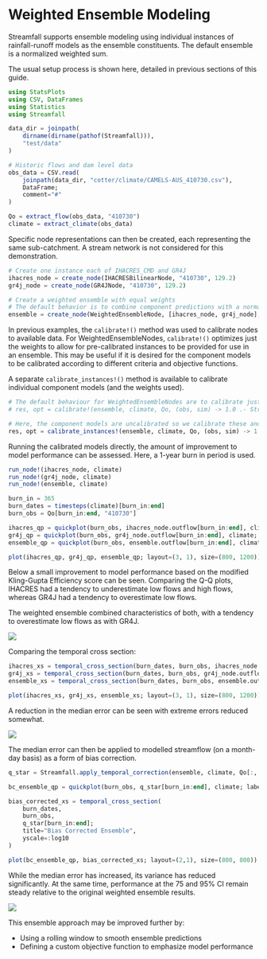 # Weighted Ensemble Modeling

Streamfall supports ensemble modeling using individual instances of rainfall-runoff models
as the ensemble constituents. The default ensemble is a normalized weighted sum.

The usual setup process is shown here, detailed in previous sections of this guide.

```julia
using StatsPlots
using CSV, DataFrames
using Statistics
using Streamfall

data_dir = joinpath(
    dirname(dirname(pathof(Streamfall))),
    "test/data"
)

# Historic flows and dam level data
obs_data = CSV.read(
    joinpath(data_dir, "cotter/climate/CAMELS-AUS_410730.csv"),
    DataFrame;
    comment="#"
)

Qo = extract_flow(obs_data, "410730")
climate = extract_climate(obs_data)
```

Specific node representations can then be created, each representing the same sub-catchment.
A stream network is not considered for this demonstration.

```julia
# Create one instance each of IHACRES_CMD and GR4J
ihacres_node = create_node(IHACRESBilinearNode, "410730", 129.2)
gr4j_node = create_node(GR4JNode, "410730", 129.2)

# Create a weighted ensemble with equal weights
# The default behavior is to combine component predictions with a normalized weighted sum.
ensemble = create_node(WeightedEnsembleNode, [ihacres_node, gr4j_node], [0.5, 0.5])
```

In previous examples, the `calibrate!()` method was used to calibrate nodes to available
data. For WeightedEnsembleNodes, `calibrate!()` optimizes just the weights to allow for
pre-calibrated instances to be provided for use in an ensemble. This may be useful if
it is desired for the component models to be calibrated according to different criteria and
objective functions.

A separate `calibrate_instances!()` method is available to calibrate individual component
models (and the weights used).

```julia
# The default behaviour for WeightedEnsembleNodes are to calibrate just the weights.
# res, opt = calibrate!(ensemble, climate, Qo, (obs, sim) -> 1.0 .- Streamfall.NmKGE(obs, sim); MaxTime=180)

# Here, the component models are uncalibrated so we calibrate these and the weights.
res, opt = calibrate_instances!(ensemble, climate, Qo, (obs, sim) -> 1.0 .- Streamfall.NmKGE(obs, sim); MaxTime=180)
```

Running the calibrated models directly, the amount of improvement to model performance can
be assessed. Here, a 1-year burn in period is used.


```julia
run_node!(ihacres_node, climate)
run_node!(gr4j_node, climate)
run_node!(ensemble, climate)

burn_in = 365
burn_dates = timesteps(climate)[burn_in:end]
burn_obs = Qo[burn_in:end, "410730"]

ihacres_qp = quickplot(burn_obs, ihacres_node.outflow[burn_in:end], climate; label="IHACRES", log=true)
gr4j_qp = quickplot(burn_obs, gr4j_node.outflow[burn_in:end], climate; label="GR4J", log=true)
ensemble_qp = quickplot(burn_obs, ensemble.outflow[burn_in:end], climate; label="Weighted Ensemble", log=true)

plot(ihacres_qp, gr4j_qp, ensemble_qp; layout=(3, 1), size=(800, 1200))
```

Below a small improvement to model performance based on the modified Kling-Gupta Efficiency
score can be seen. Comparing the Q-Q plots, IHACRES had a tendency to underestimate low
flows and high flows, whereas GR4J had a tendency to overestimate low flows.

The weighted ensemble combined characteristics of both, with a tendency to overestimate
low flows as with GR4J.

![](../../assets/ensemble_model_comparison_quickplots.png)

Comparing the temporal cross section:

```julia
ihacres_xs = temporal_cross_section(burn_dates, burn_obs, ihacres_node.outflow[burn_in:end]; title="IHACRES", yscale=:log10)
gr4j_xs = temporal_cross_section(burn_dates, burn_obs, gr4j_node.outflow[burn_in:end]; title="GR4J", yscale=:log10)
ensemble_xs = temporal_cross_section(burn_dates, burn_obs, ensemble.outflow[burn_in:end]; title="Weighted Ensemble (IHACRES-GR4J)", yscale=:log10)

plot(ihacres_xs, gr4j_xs, ensemble_xs; layout=(3, 1), size=(800, 1200))
```

A reduction in the median error can be seen with extreme errors reduced somewhat.

![](../../assets/ensemble_xsection.png)

The median error can then be applied to modelled streamflow (on a month-day basis) as a
form of bias correction.

```julia
q_star = Streamfall.apply_temporal_correction(ensemble, climate, Qo[:, "410730"])

bc_ensemble_qp = quickplot(burn_obs, q_star[burn_in:end], climate; label="Bias Corrected Ensemble", log=true)

bias_corrected_xs = temporal_cross_section(
    burn_dates,
    burn_obs,
    q_star[burn_in:end];
    title="Bias Corrected Ensemble",
    yscale=:log10
)

plot(bc_ensemble_qp, bias_corrected_xs; layout=(2,1), size=(800, 800))
```

While the median error has increased, its variance has reduced significantly. At the same
time, performance at the 75 and 95% CI remain steady relative to the original weighted
ensemble results.

![](../../assets/ensemble_bias_corrected.png)

This ensemble approach may be improved further by:

- Using a rolling window to smooth ensemble predictions
- Defining a custom objective function to emphasize model performance
